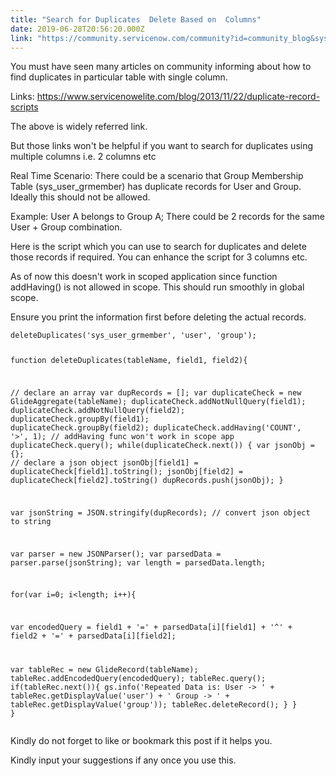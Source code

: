 ```yaml
---
title: "Search for Duplicates  Delete Based on  Columns"
date: 2019-06-28T20:56:20.000Z
link: "https://community.servicenow.com/community?id=community_blog&sys_id=656b373ddb96ff401cd8a345ca961958"
---
```

<p>You must have seen many articles on community informing about how to find duplicates in particular table with single column.</p>
<p>Links: <a href="https://www.servicenowelite.com/blog/2013/11/22/duplicate-record-scripts" rel="nofollow">https://www.servicenowelite.com/blog/2013/11/22/duplicate-record-scripts</a></p>
<p>The above is widely referred link.</p>
<p>But those links won&#39;t be helpful if you want to search for duplicates using multiple columns i.e. 2 columns etc</p>
<p>Real Time Scenario: There could be a scenario that Group Membership Table (sys_user_grmember) has duplicate records for User and Group. Ideally this should not be allowed.</p>
<p>Example: User A belongs to Group A; There could be 2 records for the same User &#43; Group combination.</p>
<p>Here is the script which you can use to search for duplicates and delete those records if required. You can enhance the script for 3 columns etc.</p>
<p>As of now this doesn&#39;t work in scoped application since function addHaving() is not allowed in scope. This should run smoothly in global scope.</p>
<p>Ensure you print the information first before deleting the actual records.</p>
<pre class="language-css"><code>deleteDuplicates(&#39;sys_user_grmember&#39;, &#39;user&#39;, &#39;group&#39;);

function deleteDuplicates(tableName, field1, field2){

// declare an array
var dupRecords &#61; [];
var duplicateCheck &#61; new GlideAggregate(tableName);
duplicateCheck.addNotNullQuery(field1);
duplicateCheck.addNotNullQuery(field2);
duplicateCheck.groupBy(field1);
duplicateCheck.groupBy(field2);
duplicateCheck.addHaving(&#39;COUNT&#39;, &#39;&gt;&#39;, 1); // addHaving func won&#39;t work in scope app
duplicateCheck.query();
while(duplicateCheck.next()) {
var jsonObj &#61; {}; // declare a json object
jsonObj[field1] &#61; duplicateCheck[field1].toString();
jsonObj[field2] &#61; duplicateCheck[field2].toString()
dupRecords.push(jsonObj);
}

var jsonString &#61; JSON.stringify(dupRecords); // convert json object to string

var parser &#61; new JSONParser();
var parsedData &#61; parser.parse(jsonString);
var length &#61; parsedData.length;

for(var i&#61;0; i&lt;length; i&#43;&#43;){

var encodedQuery &#61; field1 &#43; &#39;&#61;&#39; &#43; parsedData[i][field1] &#43; &#39;^&#39; &#43; field2 &#43; &#39;&#61;&#39; &#43; parsedData[i][field2];

var tableRec &#61; new GlideRecord(tableName);
tableRec.addEncodedQuery(encodedQuery);
tableRec.query();
if(tableRec.next()){
gs.info(&#39;Repeated Data is: User -&gt; &#39; &#43; tableRec.getDisplayValue(&#39;user&#39;) &#43; &#39; Group -&gt; &#39; &#43; tableRec.getDisplayValue(&#39;group&#39;));
tableRec.deleteRecord();
}
}
}</code></pre>
<p class="ng-scope">Kindly do not forget to like or bookmark this post if it helps you.</p>
<p class="ng-scope">Kindly input your suggestions if any once you use this.</p>
